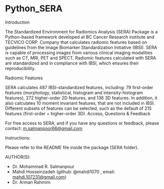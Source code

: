 # Python_SERA



Introduction

The Standardized Environment for Radiomics Analysis (SERA) Package is a Python-based framework developed at BC Cancer Research institute and TECVICO CORP. Company that calculates radiomic features based on guidelines from the Image Biomarker Standardization Initiative (IBSI). SERA is capable of processing images from various clinical imaging modalities such as CT, MRI, PET and SPECT. Radiomic features calculated with SERA are standardized and in compliance with IBSI, which ensures their reproducibility.

Radiomic Features

SERA calculates 487 IBSI-standardized features, including: 79 first-order features (morphology, statistical, histogram and intensity-histogram features), 272 higher-order 2D features, and 136 3D features. In addition, it also calculates 10 moment invariant features, that are not included in IBSI. Different subsets of features can be selected, such as the default of 215 features (first-order + higher-order 3D). Access, Questions & Feedback

For free access to SERA, and if you have any questions or feedback, please contact: m.salmanpoor66@gmail.com

Instructions:

Please refer to the README file inside the package (SERA folder).

AUTHOR(S): 
- Dr. Mohammad R. Salmanpour 
- Mahdi Hosseinzadeh (github: @mahdi1070 , email: mahdi.107231@gmail.com)
- Dr. Arman Rahmim 
